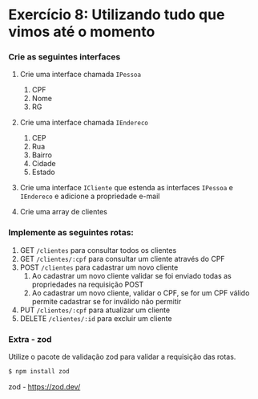 # Exercício 8: Utilizando tudo que vimos até o momento

### Crie as seguintes interfaces
1. Crie uma interface chamada `IPessoa`
    1. CPF
    2. Nome
    3. RG
    
2. Crie uma interface chamada `IEndereco`
    1. CEP
    2. Rua
    3. Bairro
    4. Cidade
    5. Estado

3. Crie uma interface `ICliente` que estenda as interfaces `IPessoa` e `IEndereco` e adicione a propriedade e-mail

4. Crie uma array de clientes

### Implemente as seguintes rotas:

1. GET `/clientes` para consultar todos os clientes
2. GET `/clientes/:cpf` para consultar um cliente através do CPF
3. POST `/clientes` para cadastrar um novo cliente
    1. Ao cadastrar um novo cliente validar se foi enviado todas as propriedades na requisição POST
    2. Ao cadastrar um novo cliente, validar o CPF, se for um CPF válido permite cadastrar se for inválido não permitir
4. PUT `/clientes/:cpf` para atualizar um cliente
5. DELETE `/clientes/:id` para excluir um cliente

### Extra - zod
Utilize o pacote de validação zod para validar a requisição das rotas.
```bash
$ npm install zod
```

zod - https://zod.dev/
